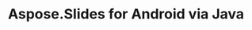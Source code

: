 ---
title: Aspose.Slides for Android via Java
type: docs
weight: 11
url: /androidjava/
description: Aspose.Slides for Android via Java API References contain examples, code snippets, and API documentation. It provides packages, classes, interfaces, and other API details.
is_root: true
---
